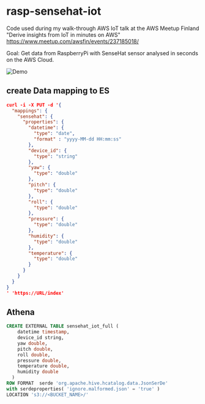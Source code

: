# rasp-sensehat-iot
Code used during my walk-through AWS IoT talk at the AWS Meetup Finland "Derive insights from IoT in minutes on AWS"
https://www.meetup.com/awsfin/events/237185018/

Goal:
Get data from RaspberryPi with SenseHat sensor analysed in seconds on the AWS Cloud.


![Demo](https://github.com/adhorn/rasp-sensehat-iot/pics/demo.png)


create Data mapping to ES
-------------------------
```json
curl -i -X PUT -d '{
  "mappings": {
    "sensehat": {
      "properties": {
        "datetime": {
          "type": "date",
          "format" : "yyyy-MM-dd HH:mm:ss"
        },
        "device_id": {
          "type": "string"
        },
        "yaw": {
          "type": "double"
        },
        "pitch": {
          "type": "double"
        },
        "roll": {
          "type": "double"
        },
        "pressure": {
          "type": "double"
        },
        "humidity": {
          "type": "double"
        },
        "temperature": {
          "type": "double"
        }
      }
    }
  }
}
' 'https://URL/index'
```

Athena
-------
```sql
CREATE EXTERNAL TABLE sensehat_iot_full (
    datetime timestamp,
    device_id string,
    yaw double,
    pitch double,
    roll double,
    pressure double,
    temperature double,
    humidity double
  )
ROW FORMAT  serde 'org.apache.hive.hcatalog.data.JsonSerDe'
with serdeproperties( 'ignore.malformed.json' = 'true' )
LOCATION 's3://<BUCKET_NAME>/'
```

